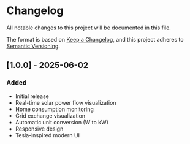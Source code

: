 # Changelog

All notable changes to this project will be documented in this file.

The format is based on [Keep a Changelog](https://keepachangelog.com/en/1.0.0/),
and this project adheres to [Semantic Versioning](https://semver.org/spec/v2.0.0.html).

## [1.0.0] - 2025-06-02

### Added
- Initial release
- Real-time solar power flow visualization
- Home consumption monitoring
- Grid exchange visualization
- Automatic unit conversion (W to kW)
- Responsive design
- Tesla-inspired modern UI
